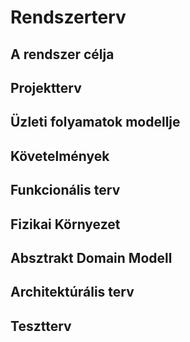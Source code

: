 # Rendszerterv

## A rendszer célja

## Projektterv

## Üzleti folyamatok modellje

## Követelmények

## Funkcionális terv

## Fizikai Környezet

## Absztrakt Domain Modell

## Architektúrális terv

## Tesztterv